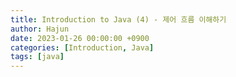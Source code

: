 ```yaml
---
title: Introduction to Java (4) - 제어 흐름 이해하기
author: Hajun
date: 2023-01-26 00:00:00 +0900
categories: [Introduction, Java]
tags: [java]
---
```

